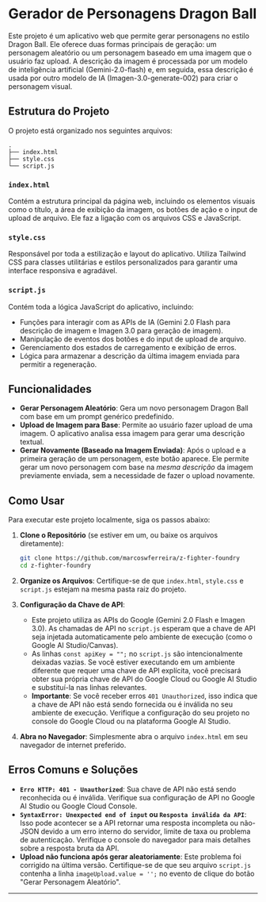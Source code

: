 # Gerador de Personagens Dragon Ball

Este projeto é um aplicativo web que permite gerar personagens no estilo Dragon Ball. Ele oferece duas formas principais de geração: um personagem aleatório ou um personagem baseado em uma imagem que o usuário faz upload. A descrição da imagem é processada por um modelo de inteligência artificial (Gemini-2.0-flash) e, em seguida, essa descrição é usada por outro modelo de IA (Imagen-3.0-generate-002) para criar o personagem visual.

## Estrutura do Projeto

O projeto está organizado nos seguintes arquivos:

```
.
├── index.html
├── style.css
└── script.js
```

### `index.html`

Contém a estrutura principal da página web, incluindo os elementos visuais como o título, a área de exibição da imagem, os botões de ação e o input de upload de arquivo. Ele faz a ligação com os arquivos CSS e JavaScript.

### `style.css`

Responsável por toda a estilização e layout do aplicativo. Utiliza Tailwind CSS para classes utilitárias e estilos personalizados para garantir uma interface responsiva e agradável.

### `script.js`

Contém toda a lógica JavaScript do aplicativo, incluindo:

- Funções para interagir com as APIs de IA (Gemini 2.0 Flash para descrição de imagem e Imagen 3.0 para geração de imagem).
- Manipulação de eventos dos botões e do input de upload de arquivo.
- Gerenciamento dos estados de carregamento e exibição de erros.
- Lógica para armazenar a descrição da última imagem enviada para permitir a regeneração.

## Funcionalidades

- **Gerar Personagem Aleatório**: Gera um novo personagem Dragon Ball com base em um prompt genérico predefinido.
- **Upload de Imagem para Base**: Permite ao usuário fazer upload de uma imagem. O aplicativo analisa essa imagem para gerar uma descrição textual.
- **Gerar Novamente (Baseado na Imagem Enviada)**: Após o upload e a primeira geração de um personagem, este botão aparece. Ele permite gerar um novo personagem com base na *mesma descrição* da imagem previamente enviada, sem a necessidade de fazer o upload novamente.

## Como Usar

Para executar este projeto localmente, siga os passos abaixo:

1. **Clone o Repositório** (se estiver em um, ou baixe os arquivos diretamente):

    ```bash
    git clone https://github.com/marcoswferreira/z-fighter-foundry
    cd z-fighter-foundry
    ```

2. **Organize os Arquivos**: Certifique-se de que `index.html`, `style.css` e `script.js` estejam na mesma pasta raiz do projeto.
3. **Configuração da Chave de API**:
    - Este projeto utiliza as APIs do Google (Gemini 2.0 Flash e Imagen 3.0). As chamadas de API no `script.js` esperam que a chave de API seja injetada automaticamente pelo ambiente de execução (como o Google AI Studio/Canvas).
    - As linhas `const apiKey = "";` no `script.js` são intencionalmente deixadas vazias. Se você estiver executando em um ambiente diferente que requer uma chave de API explícita, você precisará obter sua própria chave de API do Google Cloud ou Google AI Studio e substituí-la nas linhas relevantes.
    - **Importante**: Se você receber erros `401 Unauthorized`, isso indica que a chave de API não está sendo fornecida ou é inválida no seu ambiente de execução. Verifique a configuração do seu projeto no console do Google Cloud ou na plataforma Google AI Studio.
4. **Abra no Navegador**: Simplesmente abra o arquivo `index.html` em seu navegador de internet preferido.

## Erros Comuns e Soluções

- **`Erro HTTP: 401 - Unauthorized`**: Sua chave de API não está sendo reconhecida ou é inválida. Verifique sua configuração de API no Google AI Studio ou Google Cloud Console.
- **`SyntaxError: Unexpected end of input` ou `Resposta inválida da API`**: Isso pode acontecer se a API retornar uma resposta incompleta ou não-JSON devido a um erro interno do servidor, limite de taxa ou problema de autenticação. Verifique o console do navegador para mais detalhes sobre a resposta bruta da API.
- **Upload não funciona após gerar aleatoriamente**: Este problema foi corrigido na última versão. Certifique-se de que seu arquivo `script.js` contenha a linha `imageUpload.value = '';` no evento de clique do botão "Gerar Personagem Aleatório".

---
